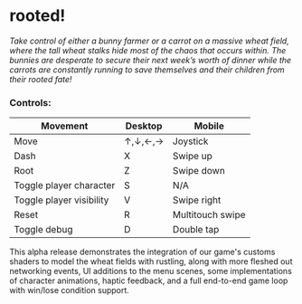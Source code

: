 # rooted!
*Take control of either a bunny farmer or a carrot on a massive wheat field, where the tall wheat stalks hide most of the chaos that occurs within. The bunnies are desperate to secure their next week’s worth of dinner while the carrots are constantly running to save themselves and their children from their rooted fate!* 

### Controls:
Movement | Desktop | Mobile
| ---- | ---- | ----
Move  | ↑,↓,←,→ | Joystick
Dash  | X | Swipe up
Root  | Z | Swipe down
Toggle player character  | 	S | N/A
Toggle player visibility  | V | Swipe right
Reset | R | Multitouch swipe
Toggle debug | D | Double tap


This alpha release demonstrates the integration of our game's customs shaders to model the wheat fields with rustling, along with more fleshed out networking events, UI additions to the menu scenes, some implementations of character animations, haptic feedback, and a full end-to-end game loop with win/lose condition support.
